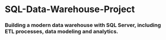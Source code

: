 # SQL-Data-Warehouse-Project

### Building a modern data warehouse with SQL Server, including ETL processes, data modeling and analytics.
